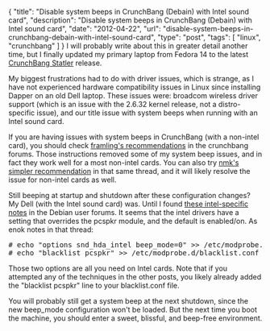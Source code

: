 {
  "title": "Disable system beeps in CrunchBang (Debain) with Intel sound card",
  "description": "Disable system beeps in CrunchBang (Debain) with Intel sound card",
  "date": "2012-04-22",
  "url": "disable-system-beeps-in-crunchbang-debain-with-intel-sound-card",
  "type": "post",
  "tags": [
    "linux",
    "crunchbang"
  ]
}
I will probably write about this in greater detail another time, but I finally updated my primary laptop from Fedora 14 to the latest [CrunchBang Statler](http://crunchbanglinux.org/blog/2012/02/08/crunchbang-10-statler-r20120207/) release. 

My biggest frustrations had to do with driver issues, which is strange, as I have not experienced hardware compatibility issues in Linux since installing Dapper on an old Dell laptop. These issues were: broadcom wireless driver support (which is an issue with the 2.6.32 kernel release, not a distro-specific issue), and our title issue with system beeps when running with an Intel sound card.

If you are having issues with system beeps in CrunchBang (with a non-intel card), you should check [framling's recommendations](http://crunchbanglinux.org/forums/topic/8543/turning-off-system-beeps/) in the crunchbang forums. Those instructions removed some of my system beep issues, and in fact they work well for a most non-intel cards. You can also try [nmk's simpler recommendation](http://crunchbanglinux.org/forums/post/130406/#p130406) in that same thread, and it will likely resolve the issue for non-intel cards as well.  

Still beeping at startup and shutdown after these configuration changes? My Dell (with the Intel sound card) was. Until I found [these intel-specific notes](http://forums.debian.net/viewtopic.php?f=5&t=65327#p416250) in the Debian user forums. It seems that the intel drivers have a setting that overrides the pcspkr module, and the default is enabled/on. As enok notes in that thread:

<pre>
# echo "options snd_hda_intel beep_mode=0" >> /etc/modprobe.d/alsa-base.conf
# echo "blacklist pcspkr" >> /etc/modprobe.d/blacklist.conf
</pre>

Those two options are all you need on Intel cards. Note that if you attempted any of the techniques in the other posts, you likely already added the "blacklist pcspkr" line to your blacklist.conf file.

You will probably still get a system beep at the next shutdown, since the new beep_mode configuration won't be loaded. But the next time you boot the machine, you should enter a sweet, blissful, and beep-free environment.
